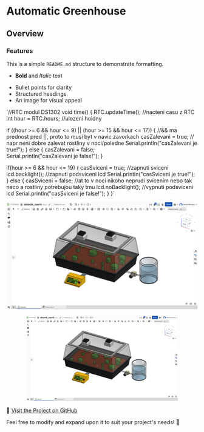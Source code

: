# Automatic Greenhouse
## Overview
### Features
This is a simple `README.md` structure to demonstrate formatting.

* **Bold** and *Italic* text
- Bullet points for clarity
- Structured headings
- An image for visual appeal

`//RTC modul DS1302
void time() {
  RTC.updateTime();             //nacteni casu z RTC
  int hour = RTC.hours;         //ulozeni hoidny

  if ((hour >= 6 && hour <= 9) || (hour >= 15 && hour <= 17)) {       //&& ma prednost pred ||, proto to musi byt v navic zavorkach
    casZalevani = true;                                               // napr neni dobre zalevat rostliny v noci/poledne
    Serial.println("casZalevani je true!");
  } else {
    casZalevani = false;                
    Serial.println("casZalevani je false!");
  }

  if(hour >= 6 && hour <= 19) {
    casSviceni = true;                                        //zapnuti sviceni
    lcd.backlight();                                          //zapnuti podsviceni lcd
    Serial.println("casSviceni je true!");
  } else {
    casSviceni = false;                                       //at to v noci nikoho neprudí svícením nebo tak neco a rostliny potrebujou taky tmu
    lcd.noBacklight();                                        //vypnuti podsviceni lcd
    Serial.println("casSviceni je false!");
  }
}`


![Example Image](https://github.com/vacmor119/Automatic-Greenhouse/blob/main/images/vizualizace/pohled1.png)

<p align="center">
<img src="https://github.com/vacmor119/Automatic-Greenhouse/blob/main/images/vizualizace/pohled1.png" alt="Example Image" width="400"/>
</p>

🔗 [Visit the Project on GitHub](https://github.com/vacmor119/Automatic-Greenhouse)

Feel free to modify and expand upon it to suit your project's needs! 🚀
